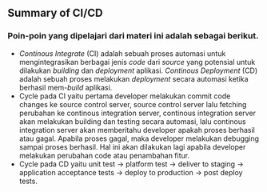 ## Summary of CI/CD

### Poin-poin yang dipelajari dari materi ini adalah sebagai berikut.
- *Continous Integrate* (CI) adalah sebuah proses automasi untuk mengintegrasikan berbagai jenis *code* dari *source* yang potensial untuk dilakukan *building* dan *deployment* aplikasi. *Continous Deployment* (CD) adalah sebuah proses melakukan *deployment* secara automasi ketika berhasil mem-*build* aplikasi.
- Cycle pada CI yaitu pertama developer melakukan commit code changes ke source control server, source control server lalu fetching perubahan ke continous integration server, continous integration server akan melakukan building dan testing secara automasi, lalu continous integration server akan memberitahu developer apakah proses berhasil atau gagal. Apabila proses gagal, maka developer melakukan debugging sampai proses berhasil. Hal ini akan dilakukan lagi apabila developer melakukan perubahan code atau penambahan fitur.
- Cycle pada CD yaitu unit test -> platform test -> deliver to staging -> application acceptance tests -> deploy to production -> post deploy tests.